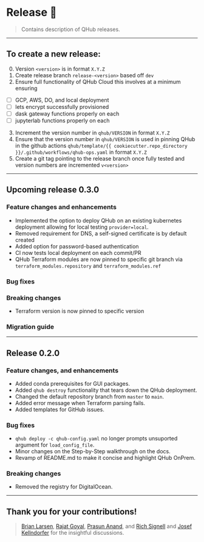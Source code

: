 # Release :tada:
> Contains description of QHub releases.
---
## To create a new release:

0. Version `<version>` is in format `X.Y.Z`
1. Create release branch `release-<version>` based off `dev`
2. Ensure full functionality of QHub Cloud this involves at a minimum
   ensuring
  - [ ] GCP, AWS, DO, and local deployment
  - [ ] lets encrypt successfully provisioned 
  - [ ] dask gateway functions properly on each
  - [ ] jupyterlab functions properly on each
3. Increment the version number in `qhub/VERSION` in format `X.Y.Z`
4. Ensure that the version number in `qhub/VERSION` is used in pinning
   QHub in the github actions `qhub/template/{{
   cookiecutter.repo_directory }}/.github/workflows/qhub-ops.yaml` in
   format `X.Y.Z`
5. Create a git tag pointing to the release branch once fully tested
   and version numbers are incremented `v<version>`

---

## Upcoming release 0.3.0
### Feature changes and enhancements
* Implemented the option to deploy QHub on an existing kubernetes
  deployment allowing for local testing `provider=local`.
* Removed requirement for DNS, a self-signed certificate is by default
  created
* Added option for password-based authentication
* CI now tests local deployment on each commit/PR
* QHub Terraform modules are now pinned to specific git branch via
  `terraform_modules.repository` and `terraform_modules.ref`

### Bug fixes

### Breaking changes

* Terraform version is now pinned to specific version

### Migration guide

---

## Release 0.2.0
### Feature changes, and enhancements
* Added conda prerequisites for GUI packages.
* Added `qhub destroy` functionality that tears down the QHub deployment.
* Changed the default repository branch from `master` to `main`.
* Added error message when Terraform parsing fails.
* Added templates for GitHub issues.

### Bug fixes
* `qhub deploy -c qhub-config.yaml` no longer prompts unsuported argument for `load_config_file`.
* Minor changes on the Step-by-Step walkthrough on the docs.
* Revamp of README.md to make it concise and highlight QHub OnPrem.

### Breaking changes
* Removed the registry for DigitalOcean.

---

## Thank you for your contributions!
> [Brian Larsen](https://github.com/brl0), [Rajat Goyal](https://github.com/RajatGoyal), [Prasun Anand](https://github.com/prasunanand), and  [Rich Signell](https://github.com/rsignell-usgs) and [Josef Kellndorfer](https://github.com/jkellndorfer) for the insightful discussions.
